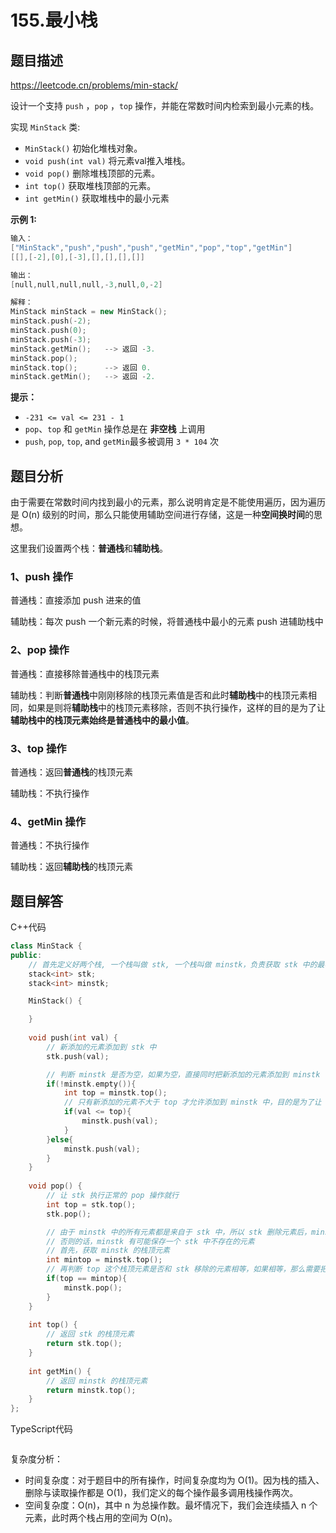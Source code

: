 # 155.最小栈

## 题目描述 

https://leetcode.cn/problems/min-stack/

设计一个支持 `push` ，`pop` ，`top` 操作，并能在常数时间内检索到最小元素的栈。

实现 `MinStack` 类:

- `MinStack()` 初始化堆栈对象。
- `void push(int val)` 将元素val推入堆栈。
- `void pop()` 删除堆栈顶部的元素。
- `int top()` 获取堆栈顶部的元素。
- `int getMin()` 获取堆栈中的最小元素

**示例 1:**

```c++
输入：
["MinStack","push","push","push","getMin","pop","top","getMin"]
[[],[-2],[0],[-3],[],[],[],[]]

输出：
[null,null,null,null,-3,null,0,-2]

解释：
MinStack minStack = new MinStack();
minStack.push(-2);
minStack.push(0);
minStack.push(-3);
minStack.getMin();   --> 返回 -3.
minStack.pop();
minStack.top();      --> 返回 0.
minStack.getMin();   --> 返回 -2.
```

**提示：**

- `-231 <= val <= 231 - 1`
- `pop`、`top` 和 `getMin` 操作总是在 **非空栈** 上调用
- `push`, `pop`, `top`, and `getMin`最多被调用 `3 * 104` 次



## 题目分析

由于需要在常数时间内找到最小的元素，那么说明肯定是不能使用遍历，因为遍历是 O(n) 级别的时间，那么只能使用辅助空间进行存储，这是一种**空间换时间**的思想。

这里我们设置两个栈：**普通栈**和**辅助栈**。

### 1、push 操作

普通栈：直接添加 push 进来的值

辅助栈：每次 push 一个新元素的时候，将普通栈中最小的元素 push 进辅助栈中

### 2、pop 操作

普通栈：直接移除普通栈中的栈顶元素

辅助栈：判断**普通栈**中刚刚移除的栈顶元素值是否和此时**辅助栈**中的栈顶元素相同，如果是则将**辅助栈**中的栈顶元素移除，否则不执行操作，这样的目的是为了让**辅助栈中的栈顶元素始终是普通栈中的最小值**。

### 3、top 操作

普通栈：返回**普通栈**的栈顶元素

辅助栈：不执行操作

### 4、getMin 操作

普通栈：不执行操作

辅助栈：返回**辅助栈**的栈顶元素



## 题目解答

C++代码

```c++
class MinStack {
public:
    // 首先定义好两个栈, 一个栈叫做 stk, 一个栈叫做 minstk，负责获取 stk 中的最小值，它等价于遍历 stk 中的所有元素，把升序的数字都删除掉，留下一个从栈底到栈顶降序的栈
    stack<int> stk;
    stack<int> minstk;

    MinStack() {

    }
    
    void push(int val) {
        // 新添加的元素添加到 stk 中
        stk.push(val);

        // 判断 minstk 是否为空，如果为空，直接同时把新添加的元素添加到 minstk 中
        if(!minstk.empty()){
            int top = minstk.top();
            // 只有新添加的元素不大于 top 才允许添加到 minstk 中，目的是为了让 minstk 从栈底到栈顶是降序的
            if(val <= top){
                minstk.push(val);
            }
        }else{
            minstk.push(val);
        }
    }
    
    void pop() {
        // 让 stk 执行正常的 pop 操作就行
        int top = stk.top();
        stk.pop();

        // 由于 minstk 中的所有元素都是来自于 stk 中，所以 stk 删除元素后，minstk 也要考虑是否需要删除元素
        // 否则的话，minstk 有可能保存一个 stk 中不存在的元素
        // 首先，获取 minstk 的栈顶元素
        int mintop = minstk.top();
        // 再判断 top 这个栈顶元素是否和 stk 移除的元素相等，如果相等，那么需要把 minstk 中的栈顶元素一并移除 
        if(top == mintop){
            minstk.pop();
        }
    }
    
    int top() {
        // 返回 stk 的栈顶元素
        return stk.top();
    }
    
    int getMin() {
        // 返回 minstk 的栈顶元素
        return minstk.top();
    }
};
```

TypeScript代码

```typescript

```

复杂度分析：

* 时间复杂度：对于题目中的所有操作，时间复杂度均为 O(1)。因为栈的插入、删除与读取操作都是 O(1)，我们定义的每个操作最多调用栈操作两次。
* 空间复杂度：O(n)，其中 n 为总操作数。最坏情况下，我们会连续插入 n 个元素，此时两个栈占用的空间为 O(n)。

